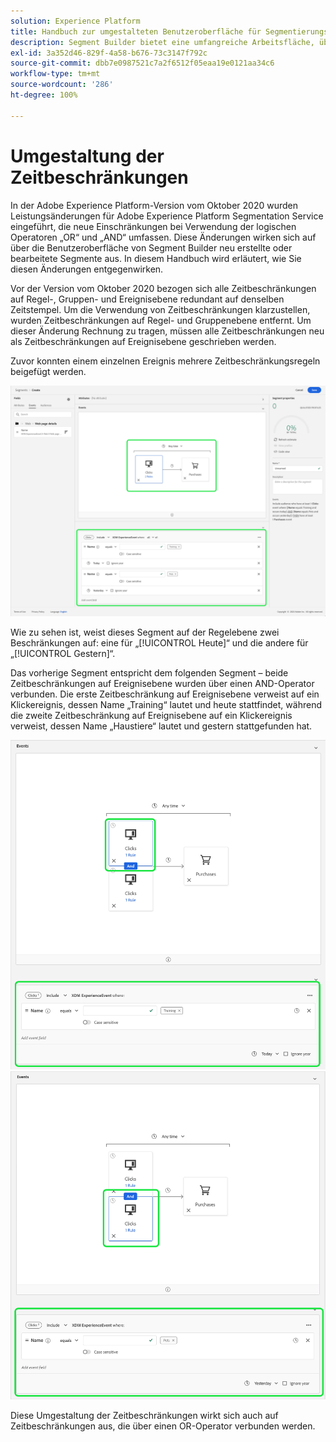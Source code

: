 ```yaml
---
solution: Experience Platform
title: Handbuch zur umgestalteten Benutzeroberfläche für Segmentierungszeitbeschränkungen
description: Segment Builder bietet eine umfangreiche Arbeitsfläche, über die Sie mit Profildatenelementen interagieren können. Der Arbeitsbereich bietet intuitive Steuerelemente zum Erstellen und Bearbeiten von Regeln, z. B. Drag-and-Drop-Kacheln, die zur Darstellung von Dateneigenschaften dienen.
exl-id: 3a352d46-829f-4a58-b676-73c3147f792c
source-git-commit: dbb7e0987521c7a2f6512f05eaa19e0121aa34c6
workflow-type: tm+mt
source-wordcount: '286'
ht-degree: 100%

---
```


# Umgestaltung der Zeitbeschränkungen

In der Adobe Experience Platform-Version vom Oktober 2020 wurden Leistungsänderungen für Adobe Experience Platform Segmentation Service eingeführt, die neue Einschränkungen bei Verwendung der logischen Operatoren „OR“ und „AND“ umfassen. Diese Änderungen wirken sich auf über die Benutzeroberfläche von Segment Builder neu erstellte oder bearbeitete Segmente aus. In diesem Handbuch wird erläutert, wie Sie diesen Änderungen entgegenwirken.

Vor der Version vom Oktober 2020 bezogen sich alle Zeitbeschränkungen auf Regel-, Gruppen- und Ereignisebene redundant auf denselben Zeitstempel. Um die Verwendung von Zeitbeschränkungen klarzustellen, wurden Zeitbeschränkungen auf Regel- und Gruppenebene entfernt. Um dieser Änderung Rechnung zu tragen, müssen alle Zeitbeschränkungen neu als Zeitbeschränkungen auf Ereignisebene geschrieben werden.

Zuvor konnten einem einzelnen Ereignis mehrere Zeitbeschränkungsregeln beigefügt werden.

![Der frühere Stil von Zeitbeschränkungen ist in Segment Builder hervorgehoben.](../images/ui/segment-refactoring/former-time-constraint.png)

Wie zu sehen ist, weist dieses Segment auf der Regelebene zwei Beschränkungen auf: eine für „[!UICONTROL Heute]“ und die andere für „[!UICONTROL Gestern]“.

Das vorherige Segment entspricht dem folgenden Segment – beide Zeitbeschränkungen auf Ereignisebene wurden über einen AND-Operator verbunden. Die erste Zeitbeschränkung auf Ereignisebene verweist auf ein Klickereignis, dessen Name „Training“ lautet und heute stattfindet, während die zweite Zeitbeschränkung auf Ereignisebene auf ein Klickereignis verweist, dessen Name „Haustiere“ lautet und gestern stattgefunden hat.

![Der neue Stil von Zeitbeschränkungen ist in Segment Builder hervorgehoben.](../images/ui/segment-refactoring/time-constraint-1.png) ![Der neue Stil von Zeitbeschränkungen ist in Segment Builder hervorgehoben.](../images/ui/segment-refactoring/time-constraint-2.png)

Diese Umgestaltung der Zeitbeschränkungen wirkt sich auch auf Zeitbeschränkungen aus, die über einen OR-Operator verbunden werden.
